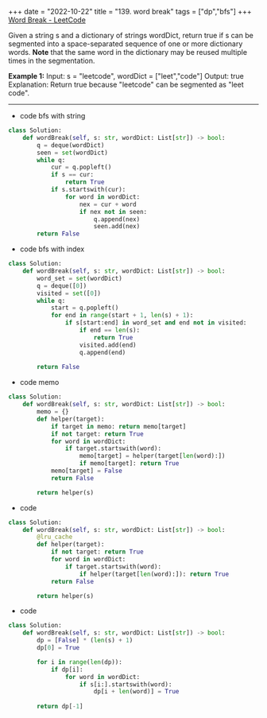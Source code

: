 +++ 
date = "2022-10-22"
title = "139. word break"
tags = ["dp","bfs"]
+++
[Word Break - LeetCode](https://leetcode.com/problems/word-break/)

Given a string s and a dictionary of strings wordDict, return true if s can be segmented into a space-separated sequence of one or more dictionary words.
**Note** that the same word in the dictionary may be reused multiple times in the segmentation.
 
**Example 1:**
Input: s = "leetcode", wordDict = ["leet","code"] Output: true Explanation: Return true because "leetcode" can be segmented as "leet code".

---
- code bfs with string
```py
class Solution:
    def wordBreak(self, s: str, wordDict: List[str]) -> bool:
        q = deque(wordDict)
        seen = set(wordDict)
        while q:
            cur = q.popleft()
            if s == cur:
                return True
            if s.startswith(cur):
                for word in wordDict:
                    nex = cur + word
                    if nex not in seen:
                        q.append(nex)
                        seen.add(nex)
        return False
```
- code bfs with index
```py
class Solution:
    def wordBreak(self, s: str, wordDict: List[str]) -> bool:
        word_set = set(wordDict)
        q = deque([0])
        visited = set([0])
        while q:
            start = q.popleft()
            for end in range(start + 1, len(s) + 1):
                if s[start:end] in word_set and end not in visited:
                    if end == len(s):
                        return True
                    visited.add(end)
                    q.append(end)
                    
        return False
```
- code memo
```py
class Solution:
    def wordBreak(self, s: str, wordDict: List[str]) -> bool:
        memo = {}
        def helper(target):
            if target in memo: return memo[target]
            if not target: return True
            for word in wordDict:
                if target.startswith(word):
                    memo[target] = helper(target[len(word):])
                    if memo[target]: return True
            memo[target] = False
            return False

        return helper(s)
```
- code 
```py
class Solution:
    def wordBreak(self, s: str, wordDict: List[str]) -> bool:
        @lru_cache
        def helper(target):
            if not target: return True
            for word in wordDict:
                if target.startswith(word):
                    if helper(target[len(word):]): return True
            return False

        return helper(s)
```
- code
```py
class Solution:
    def wordBreak(self, s: str, wordDict: List[str]) -> bool:
        dp = [False] * (len(s) + 1)
        dp[0] = True

        for i in range(len(dp)):
            if dp[i]:
                for word in wordDict:
                    if s[i:].startswith(word):
                        dp[i + len(word)] = True
        
        return dp[-1]
```
